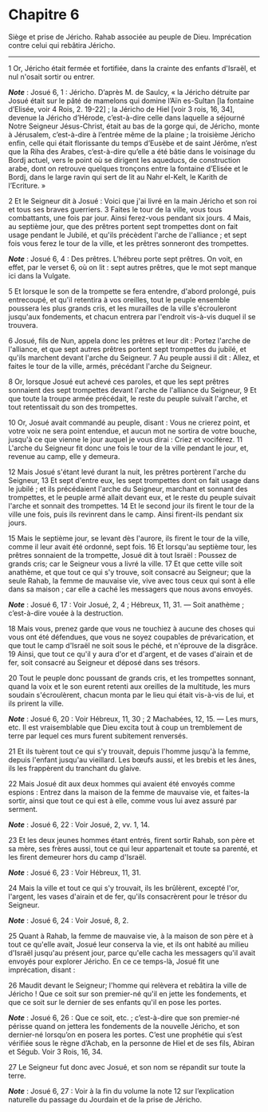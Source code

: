 # Chapitre 6

Siège et prise de Jéricho.
Rahab associée au peuple de Dieu.
Imprécation contre celui qui rebâtira Jéricho.

***

1 Or, Jéricho était fermée et fortifiée, dans la crainte des enfants d'Israël, et nul n'osait sortir ou entrer.

***Note*** :  Josué 6, 1 : Jéricho. D’après M. de Saulcy, « la Jéricho détruite par Josué était sur le pâté de mamelons qui domine l’Aïn es-Sultan [la fontaine d’Elisée, voir 4 Rois, 2. 19-22] ; la Jéricho de Hiel [voir 3 rois, 16, 34], devenue la Jéricho d’Hérode, c’est-à-dire celle dans laquelle a séjourné Notre Seigneur Jésus-Christ, était au bas de la gorge qui, de Jéricho, monte à Jérusalem, c’est-à-dire à l’entrée même de la plaine ; la troisième Jéricho enfin, celle qui était florissante du temps d’Eusèbe et de saint Jérôme, n’est que la Riha des Arabes, c’est-à-dire qu’elle a été bâtie dans le voisinage du Bordj actuel, vers le point où se dirigent les aqueducs, de construction arabe, dont on retrouve quelques tronçons entre la fontaine d’Elisée et le Bordj, dans le large ravin qui sert de lit au Nahr el-Kelt, le Karith de l’Ecriture. »


2 Et le Seigneur dit à Josué : Voici que j'ai livré en la main Jéricho et son roi et tous ses braves guerriers. 3 Faites le tour de la ville, vous tous combattants, une fois par jour. Ainsi ferez-vous pendant six jours. 4 Mais, au septième jour, que des prêtres portent sept trompettes dont on fait usage pendant le Jubilé, et qu'ils précèdent l'arche de l'alliance ; et sept fois vous ferez le tour de la ville, et les prêtres sonneront des trompettes.

***Note*** :  Josué 6, 4 : Des prêtres. L’hébreu porte sept prêtres. On voit, en effet, par le verset 6, où on lit : sept autres prêtres, que le mot sept manque ici dans la Vulgate.

5 Et lorsque le son de la trompette se fera entendre, d'abord prolongé, puis entrecoupé, et qu'il retentira à vos oreilles, tout le peuple ensemble poussera les plus grands cris, et les murailles de la ville s'écrouleront jusqu'aux fondements, et chacun entrera par l'endroit vis-à-vis duquel il se trouvera.


6 Josué, fils de Nun, appela donc les prêtres et leur dit : Portez l'arche de l'alliance, et que sept autres prêtres portent sept trompettes du jubilé, et qu'ils marchent devant l'arche du Seigneur. 7 Au peuple aussi il dit : Allez, et faites le tour de la ville, armés, précédant l'arche du Seigneur.


8 Or, lorsque Josué eut achevé ces paroles, et que les sept prêtres sonnaient des sept trompettes devant l'arche de l'alliance du Seigneur, 9 Et que toute la troupe armée précédait, le reste du peuple suivait l'arche, et tout retentissait du son des trompettes.

10 Or, Josué avait commandé au peuple, disant : Vous ne crierez point, et votre voix ne sera point entendue, et aucun mot ne sortira de votre bouche, jusqu'à ce que vienne le jour auquel je vous dirai : Criez et vociférez. 11 L'arche du Seigneur fit donc une fois le tour de la ville pendant le jour, et, revenue au camp, elle y demeura.


12 Mais Josué s'étant levé durant la nuit, les prêtres portèrent l'arche du Seigneur, 13 Et sept d'entre eux, les sept trompettes dont on fait usage dans le jubilé ; et ils précédaient l'arche du Seigneur, marchant et sonnant des trompettes, et le peuple armé allait devant eux, et le reste du peuple suivait l'arche et sonnait des trompettes. 14 Et le second jour ils firent le tour de la ville une fois, puis ils revinrent dans le camp. Ainsi firent-ils pendant six jours.


15 Mais le septième jour, se levant dès l'aurore, ils firent le tour de la ville, comme il leur avait été ordonné, sept fois. 16 Et lorsqu'au septième tour, les prêtres sonnaient de la trompette, Josué dit à tout Israël : Poussez de grands cris; car le Seigneur vous a livré la ville. 17 Et que cette ville soit anathème, et que tout ce qui s'y trouve, soit consacré au Seigneur; que la seule Rahab, la femme de mauvaise vie, vive avec tous ceux qui sont à elle dans sa maison ; car elle a caché les messagers que nous avons envoyés.

***Note*** :  Josué 6, 17 : Voir Josué, 2, 4 ; Hébreux, 11, 31. ― Soit anathème ; c’est-à-dire vouée à la destruction.

18 Mais vous, prenez garde que vous ne touchiez à aucune des choses qui vous ont été défendues, que vous ne soyez coupables de prévarication, et que tout le camp d'Israël ne soit sous le péché, et n'éprouve de la disgrâce. 19 Ainsi, que tout ce qu'il y aura d'or et d'argent, et de vases d'airain et de fer, soit consacré au Seigneur et déposé dans ses trésors.


20 Tout le peuple donc poussant de grands cris, et les trompettes sonnant, quand la voix et le son eurent retenti aux oreilles de la multitude, les murs soudain s'écroulèrent, chacun monta par le lieu qui était vis-à-vis de lui, et ils prirent la ville.

***Note*** :  Josué 6, 20 : Voir Hébreux, 11, 30 ; 2 Machabées, 12, 15. ― Les murs, etc. Il est vraisemblable que Dieu excita tout à coup un tremblement de terre par lequel ces murs furent subitement renversés.

21 Et ils tuèrent tout ce qui s'y trouvait, depuis l'homme jusqu'à la femme, depuis l'enfant jusqu'au vieillard. Les bœufs aussi, et les brebis et les ânes, ils les frappèrent du tranchant du glaive.


22 Mais Josué dit aux deux hommes qui avaient été envoyés comme espions : Entrez dans la maison de la femme de mauvaise vie, et faites-la sortir, ainsi que tout ce qui est à elle, comme vous lui avez assuré par serment.

***Note*** :  Josué 6, 22 : Voir Josué, 2, vv. 1, 14.

23 Et les deux jeunes hommes étant entrés, firent sortir Rahab, son père et sa mère, ses frères aussi, tout ce qui leur appartenait et toute sa parenté, et les firent demeurer hors du camp d'Israël.

***Note*** :  Josué 6, 23 : Voir Hébreux, 11, 31.


24 Mais la ville et tout ce qui s'y trouvait, ils les brûlèrent, excepté l'or, l'argent, les vases d'airain et de fer, qu'ils consacrèrent pour le trésor du Seigneur.

***Note*** :  Josué 6, 24 : Voir Josué, 8, 2.

25 Quant à Rahab, la femme de mauvaise vie, à la maison de son père et à tout ce qu'elle avait, Josué leur conserva la vie, et ils ont habité au milieu d'Israël jusqu'au présent jour, parce qu'elle cacha les messagers qu'il avait envoyés pour explorer Jéricho. En ce ce temps-là, Josué fit une imprécation, disant :


26 Maudit devant le Seigneur; l'homme qui relèvera et rebâtira la ville de Jéricho ! Que ce soit sur son premier-né qu'il en jette les fondements, et que ce soit sur le dernier de ses enfants qu'il en pose les portes.

***Note*** :  Josué 6, 26 : Que ce soit, etc. ; c’est-à-dire que son premier-né périsse quand on jettera les fondements de la nouvelle Jéricho, et son dernier-né lorsqu’on en posera les portes. C’est une prophétie qui s’est vérifiée sous le règne d’Achab, en la personne de Hiel et de ses fils, Abiran et Ségub. Voir 3 Rois, 16, 34.


27 Le Seigneur fut donc avec Josué, et son nom se répandit sur toute la terre.

***Note*** :  Josué 6, 27 : Voir à la fin du volume la note 12 sur l’explication naturelle du passage du Jourdain et de la prise de Jéricho.

